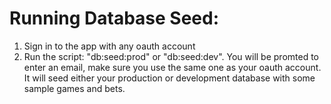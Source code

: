 # Running Database Seed:

1. Sign in to the app with any oauth account
2. Run the script: "db:seed:prod" or "db:seed:dev". You will be promted to enter an email, make sure you use the same one as your oauth account. It will seed either your production or development database with some sample games and bets.
